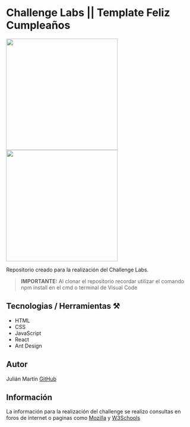 # Challenge Labs || Template Feliz Cumpleaños
<img src="https://cdn.cdnlogo.com/logos/r/85/react.svg" width="300"/>
<img src="https://www.svgrepo.com/show/353401/ant-design.svg" width="300">

Repositorio creado para la realización del Challenge Labs.

>**IMPORTANTE:** Al clonar el repositorio recordar utilizar el comando npm install en el cmd o terminal de Visual Code
## Tecnologias / Herramientas ⚒️

- HTML
- CSS
- JavaScript
- React
- Ant Design

## Autor 
Julián Martín [GitHub](https://github.com/Juliancito1)

## Información
La información para la realización del challenge se realizo consultas en foros de internet o paginas como [Mozilla](https://developer.mozilla.org/es/) y [W3Schools](https://www.w3schools.com/)
